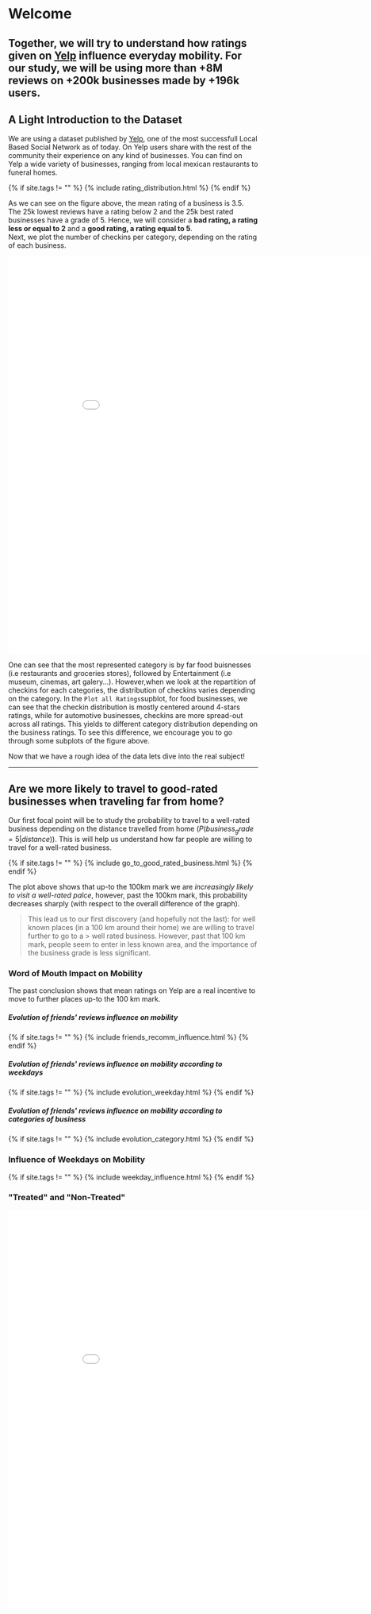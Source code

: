 # Welcome 

Together, we will try to understand how ratings given on [Yelp](https://www.yelp.com/dataset/documentation/main?fbclid=IwAR1RgySn5BU9FaD_5TkJ0Rxqs-hIoEQqEC5CSm9kzXka7boJj8YVTRyDvYc) influence everyday mobility. 
For our study, we will be using more than **+8M reviews** on **+200k businesses** made by **+196k** users. 
---
## A Light Introduction to the Dataset 
We are using a dataset published by [Yelp](https://www.yelp.com/dataset/documentation/main?fbclid=IwAR1RgySn5BU9FaD_5TkJ0Rxqs-hIoEQqEC5CSm9kzXka7boJj8YVTRyDvYc), one of the most successfull Local Based Social Network as of today. On Yelp users share with the rest of the community their experience on any kind of businesses. You can find on Yelp a wide variety of businesses, ranging from local mexican restaurants to funeral homes.

{% if site.tags != "" %}
  {% include rating_distribution.html %}
{% endif %}

As we can see on the figure above, the mean rating of a business is 3.5. The 25k lowest reviews have a rating below 2 and the 25k best rated businesses have a grade of 5. Hence, we will consider a **bad rating, a rating less or equal to 2** and a **good rating, a rating equal to 5**. <br>
Next, we plot the number of checkins per category, depending on the rating of each business.

<iframe width="900" height="800" frameborder="0" scrolling="no" src="//plotly.com/~PM_EPFL/3.embed"></iframe>

One can see that the most represented category is by far food buisnesses (i.e restaurants and groceries stores), followed by Entertainment (i.e museum, cinemas, art galery...). However,when we look at the repartition of checkins for each categories, the distribution of checkins varies depending on the category. In the `Plot all Ratings`supblot, for food businesses, we can see that the checkin distribution is mostly centered around 4-stars ratings, while for automotive businesses, checkins are more spread-out across all ratings. This yields to different category distribution depending on the business ratings. To see this difference, we encourage you to go through some subplots of the figure above.  

Now that we have a rough idea of the data lets dive into the real subject!

---
## Are we more likely to travel to good-rated businesses when traveling far from home?
Our first focal point will be to study the probability to travel to a well-rated business depending on the distance travelled from home ($P(business_grade = 5 | distance)$). 
This is will help us understand how far people are willing to travel for a well-rated business. 


{% if site.tags != "" %}
  {% include go_to_good_rated_business.html %}
{% endif %}

The plot above shows that up-to the 100km mark we are *increasingly likely to visit a well-rated palce*, however, past the 100km mark, this probability decreases sharply (with respect to the overall difference of the graph). 


> This lead us to our first discovery (and hopefully not the last): for well known places (in a 100 km around their home) we are willing to travel further to go to a > well rated business. However, past that 100 km mark, people seem to enter in less known area, and the importance of the business grade is less significant. 


### Word of Mouth Impact on Mobility
The past conclusion shows that mean ratings on Yelp are a real incentive to move to further places up-to the 100 km mark. 

##### Evolution of friends' reviews influence on mobility
{% if site.tags != "" %}
  {% include friends_recomm_influence.html %}
{% endif %}


##### Evolution of friends' reviews influence on mobility according to weekdays
{% if site.tags != "" %}
  {% include evolution_weekday.html %}
{% endif %}

##### Evolution of friends' reviews influence on mobility according to categories of business
{% if site.tags != "" %}
  {% include evolution_category.html %}
{% endif %}

### Influence of Weekdays on Mobility
{% if site.tags != "" %}
  {% include weekday_influence.html %}
{% endif %}


### "Treated" and "Non-Treated"

<iframe width="900" height="800" frameborder="0" scrolling="no" src="//plotly.com/~PM_EPFL/5.embed"></iframe>

